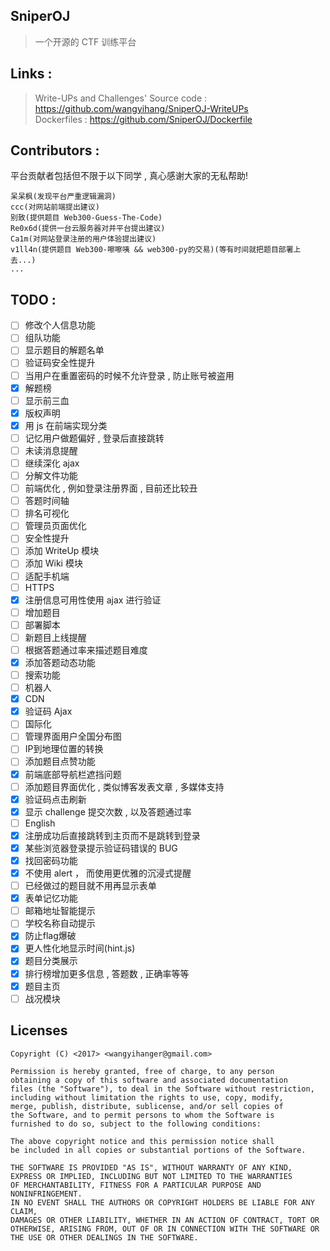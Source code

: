 SniperOJ  
---

> 一个开源的 CTF 训练平台

Links : 
---
> Write-UPs and Challenges' Source code : https://github.com/wangyihang/SniperOJ-WriteUPs  
> Dockerfiles : https://github.com/SniperOJ/Dockerfile  


Contributors : 
---
平台贡献者包括但不限于以下同学 , 真心感谢大家的无私帮助!
```
呆呆枫(发现平台严重逻辑漏洞)
ccc(对网站前端提出建议)
别致(提供题目 Web300-Guess-The-Code)
Re0x6d(提供一台云服务器对并平台提出建议)
Ca1m(对网站登录注册的用户体验提出建议)
v1ll4n(提供题目 Web300-嚓嚓咦 && web300-py的交易)(等有时间就把题目部署上去...) 
...
```

TODO :
---

- [ ] 修改个人信息功能  
- [ ] 组队功能  
- [ ] 显示题目的解题名单  
- [ ] 验证码安全性提升  
- [ ] 当用户在重置密码的时候不允许登录 , 防止账号被盗用  
- [x] 解题榜  
- [ ] 显示前三血  
- [x] 版权声明  
- [x] 用 js 在前端实现分类  
- [ ] 记忆用户做题偏好 , 登录后直接跳转  
- [ ] 未读消息提醒  
- [ ] 继续深化 ajax  
- [ ] 分解文件功能  
- [ ] 前端优化 , 例如登录注册界面 , 目前还比较丑  
- [ ] 答题时间轴  
- [ ] 排名可视化  
- [ ] 管理员页面优化  
- [ ] 安全性提升  
- [ ] 添加 WriteUp 模块  
- [ ] 添加 Wiki 模块  
- [ ] 适配手机端  
- [ ] HTTPS  
- [x] 注册信息可用性使用 ajax 进行验证  
- [ ] 增加题目  
- [ ] 部署脚本  
- [ ] 新题目上线提醒  
- [ ] 根据答题通过率来描述题目难度  
- [x] 添加答题动态功能  
- [ ] 搜索功能
- [ ] 机器人
- [x] CDN  
- [x] 验证码 Ajax  
- [ ] 国际化  
- [ ] 管理界面用户全国分布图  
- [ ] IP到地理位置的转换  
- [ ] 添加题目点赞功能  
- [x] 前端底部导航栏遮挡问题  
- [ ] 添加题目界面优化 , 类似博客发表文章 , 多媒体支持  
- [x] 验证码点击刷新  
- [x] 显示 challenge 提交次数 , 以及答题通过率  
- [ ] English  
- [x] 注册成功后直接跳转到主页而不是跳转到登录  
- [x] 某些浏览器登录提示验证码错误的 BUG  
- [x] 找回密码功能  
- [x] 不使用 alert ， 而使用更优雅的沉浸式提醒  
- [ ] 已经做过的题目就不用再显示表单  
- [x] 表单记忆功能  
- [ ] 邮箱地址智能提示  
- [ ] 学校名称自动提示  
- [x] 防止flag爆破  
- [x] 更人性化地显示时间(hint.js)  
- [x] 题目分类展示  
- [x] 排行榜增加更多信息 , 答题数 , 正确率等等  
- [x] 题目主页  
- [ ] 战况模块  

Licenses
---
```
Copyright (C) <2017> <wangyihanger@gmail.com>

Permission is hereby granted, free of charge, to any person 
obtaining a copy of this software and associated documentation 
files (the "Software"), to deal in the Software without restriction, 
including without limitation the rights to use, copy, modify, 
merge, publish, distribute, sublicense, and/or sell copies of 
the Software, and to permit persons to whom the Software is 
furnished to do so, subject to the following conditions:

The above copyright notice and this permission notice shall 
be included in all copies or substantial portions of the Software.

THE SOFTWARE IS PROVIDED "AS IS", WITHOUT WARRANTY OF ANY KIND, 
EXPRESS OR IMPLIED, INCLUDING BUT NOT LIMITED TO THE WARRANTIES 
OF MERCHANTABILITY, FITNESS FOR A PARTICULAR PURPOSE AND NONINFRINGEMENT. 
IN NO EVENT SHALL THE AUTHORS OR COPYRIGHT HOLDERS BE LIABLE FOR ANY CLAIM, 
DAMAGES OR OTHER LIABILITY, WHETHER IN AN ACTION OF CONTRACT, TORT OR 
OTHERWISE, ARISING FROM, OUT OF OR IN CONNECTION WITH THE SOFTWARE OR 
THE USE OR OTHER DEALINGS IN THE SOFTWARE.
```
